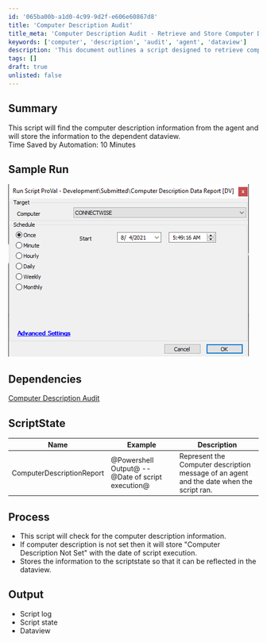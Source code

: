 ```yaml
---
id: '065ba00b-a1d0-4c99-9d2f-e606e60867d8'
title: 'Computer Description Audit'
title_meta: 'Computer Description Audit - Retrieve and Store Computer Description Information'
keywords: ['computer', 'description', 'audit', 'agent', 'dataview']
description: 'This document outlines a script designed to retrieve computer description information from agents and store it in a dependent dataview. The script enhances efficiency by saving approximately 10 minutes of manual effort. It includes sample output, dependencies, and detailed processing steps.'
tags: []
draft: true
unlisted: false
---
```

## Summary

This script will find the computer description information from the agent and will store the information to the dependent dataview.  
Time Saved by Automation: 10 Minutes

## Sample Run

![Sample Run](../../static/img/Computer-Description-Data-Report/image_1.png)

## Dependencies

[Computer Description Audit](<./Computer Description Audit.md>)

## ScriptState

| Name                    | Example                               | Description                                                             |
|-------------------------|---------------------------------------|-------------------------------------------------------------------------|
| ComputerDescriptionReport| @Powershell Output@ -- @Date of script execution@ | Represent the Computer description message of an agent and the date when the script ran. |

## Process

- This script will check for the computer description information.
- If computer description is not set then it will store "Computer Description Not Set" with the date of script execution.
- Stores the information to the scriptstate so that it can be reflected in the dataview.

## Output

- Script log
- Script state
- Dataview














